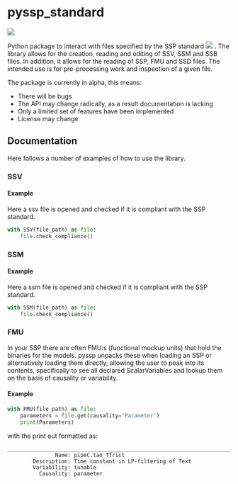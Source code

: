 # pyssp_standard
[<img src="https://img.shields.io/badge/Status-In Development-orange.svg?logo=LOGO">](<LINK>)

Python package to interact with files specified by the SSP standard [<img src="https://img.shields.io/badge/SSP-Standard-blue.svg?logo=LOGO">](<https://ssp-standard.org/>)
. The library allows for 
the creation, reading and editing of SSV, SSM and SSB files. In addition, it allows for the reading of SSP, FMU and SSD
files. The intended use is for pre-processing work and inspection of a given file.

The package is currently in alpha, this means:
- There will be bugs
- The API may change radically, as a result documentation is lacking
- Only a limited set of features have been implemented
- License may change

## Documentation
Here follows a number of examples of how to use the library.


### SSV 

#### Example
Here a ssv file is opened and checked if it is compliant with the SSP standard.

```python
with SSV(file_path) as file:
    file.check_compliance()
```


### SSM

#### Example
Here a ssm file is opened and checked if it is compliant with the SSP standard.

```python
with SSM(file_path) as file:
    file.check_compliance()
```


### FMU

In your SSP there are often FMU:s (functional mockup units) that hold the binaries for the models. pyssp unpacks these 
when loading an SSP or alternatively loading them directly, allowing the user to peak into its contents, specifically 
to see all declared ScalarVariables and lookup them on the basis of causality or variability.

#### Example

```python
with FMU(file_path) as file:
    parameters = file.get(causality='Parameter')
    print(Parameters)
```
with the print out formatted as:
```
___________________________________________________________________________________________
               Name: pipeC.tao_Tfrict
        Description: Time constant in LP-filtering of Text
        Variability: tunable
          Causality: parameter
 ```
